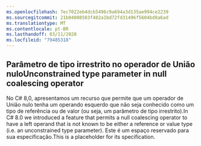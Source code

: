 ```yaml
---
ms.openlocfilehash: 7ec7022eb4dcb5496c9a694a3d135ae994ce2239
ms.sourcegitcommit: 21b04008503f402a1bd72fd31496f5604bd8a6ad
ms.translationtype: MT
ms.contentlocale: pt-BR
ms.lasthandoff: 03/11/2020
ms.locfileid: "79485318"
---
```

## <a name="unconstrained-type-parameter-in-null-coalescing-operator"></a><span data-ttu-id="a45cc-101">Parâmetro de tipo irrestrito no operador de União nulo</span><span class="sxs-lookup"><span data-stu-id="a45cc-101">Unconstrained type parameter in null coalescing operator</span></span>

<span data-ttu-id="a45cc-102">No C# 8,0, apresentamos um recurso que permite que um operador de União nulo tenha um operando esquerdo que não seja conhecido como um tipo de referência ou de valor (ou seja, um parâmetro de tipo irrestrito).</span><span class="sxs-lookup"><span data-stu-id="a45cc-102">In C# 8.0 we introduced a feature that permits a null coalescing operator to have a left operand that is not known to be either a reference or value type (i.e. an unconstrained type parameter).</span></span> <span data-ttu-id="a45cc-103">Este é um espaço reservado para sua especificação.</span><span class="sxs-lookup"><span data-stu-id="a45cc-103">This is a placeholder for its specification.</span></span>
